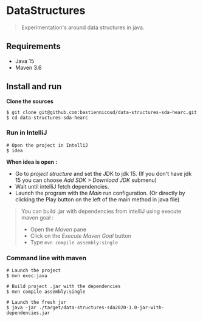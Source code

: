 # DataStructures

> Experimentation's around data structures in java.

## Requirements

- Java 15
- Maven 3.6

## Install and run

**Clone the sources**

```
$ git clone git@github.com:bastiennicoud/data-structures-sda-hearc.git
$ cd data-structures-sda-hearc
```

### Run in IntelliJ

```
# Open the project in IntelliJ
$ idea
```

**When idea is open :**

- Go to *project structure* and set the JDK to jdk 15. (If you don't have jdk 15 you can choose *Add SDK > Download JDK*
  submenu)
- Wait until intelliJ fetch dependencies.
- Launch the program with the *Main* run configuration. (Or directly by clicking the Play button on the left of the main
  method in java file)

> You can build .jar with dependencies from intelliJ using execute maven goal :
> - Open the *Maven* pane
> - Click on the *Execute Maven Goal* button
> - Type `mvn compile assembly:single`

### Command line with maven

```
# Launch the project
$ mvn exec:java

# Build project .jar with the dependencies
$ mvn compile assembly:single

# Launch the fresh jar
$ java -jar ./target/data-structures-sda2020-1.0-jar-with-dependencies.jar
```